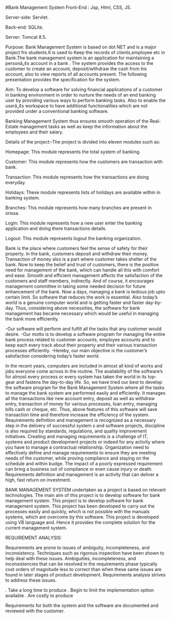 #Bank Management System
Front-End : Jsp, Html, CSS, JS.

Server-side: Servlet.

Back-end: SQLite.

Server: Tomcat 8.5.

Purpose: Bank Management System is based on dot NET and is a major project fro students.It is used to Keep the records of clients,employee etc in Bank.The bank management system is an application for maintaining a personâ„¢s account in a bank . The system provides the access to the customer to create an account, deposit/withdraw the cash from his account, also to view reports of all accounts present. The following presentation provides the specification for the system.

Aim: To develop a software for solving financial applications of a customer in banking environment in order to nurture the needs of an end banking user by providing various ways to perform banking tasks. Also to enable the userâ„¢s workspace to have additional functionalities which are not provided under a conventional banking software.

Banking Management System thus ensures smooth operation of the Real-Estate management tasks as well as keep the information about the employees and their salary.

Details of the project:-The project is divided into eleven modules such as:

Homepage: This module represents the total system of banking.

Customer: This module represents how the customers are transaction with bank.

Transaction: This module represents how the transactions are doing everyday.

Holidays: These module represents lists of holidays are available within in banking system.

Branches: This module represents how many branches are present in orissa.

Login: This module represents how a new user enter the banking application and doing there transactions details.

Logout: This module represents logout the banking organization.

Bank is the place where customers feel the sense of safety for their property. In the bank, customers deposit and withdraw their money. Transaction of money also is a part where customer takes shelter of the bank. Now to keep the belief and trust of customers, there is the positive need for management of the bank, which can handle all this with comfort and ease. Smooth and efficient management affects the satisfaction of the customers and staff members, indirectly. And of course, it encourages management committee in taking some needed decision for future enhancement of the bank. Now a days, managing a bank is tedious job upto certain limit. So software that reduces the work is essential. Also today’s world is a genuine computer world and is getting faster and faster day-by-day. Thus, considering above necessities, the software for bank management has became necessary which would be useful in managing the bank more efficiently.

-Our software will perform and fulfill all the tasks that any customer would desire.
-Our motto is to develop a software program for managing the entire bank process related to customer accounts, employee accounts and to keep each every track about their property and their various transaction processes efficiently.
-Hereby, our main objective is the customer’s satisfaction considering today’s faster world.

In the recent years, computers are included in almost all kind of works and jobs everyone come across in the routine. The availability of the software’s for almost every process or every system has taken the world in its top-gear and fastens the day-to-day life. So, we have tried our best to develop the software program for the Bank Management System where all the tasks to manage the bank system are performed easily and efficiently. It manages all the transactions like new account entry, deposit as well as withdraw entry, transaction of money for various processes, loan entry, managing bills cash or cheque, etc. Thus, above features of this software will save transaction time and therefore increase the efficiency of the system. Requirements definition and management is recognized as a necessary step in the delivery of successful system s and software projects, discipline is also required by standards, regulations, and quality improvement initiatives. Creating and managing requirements is a challenge of IT, systems and product development projects or indeed for any activity where you have to manage a contractual relationship. Organization need to effectively define and manage requirements to ensure they are meeting needs of the customer, while proving compliance and staying on the schedule and within budge. The impact of a poorly expressed requirement can bring a business out of compliance or even cause injury or death. Requirements definition and management is an activity that can deliver a high, fast return on investment.

BANK MANAGEMENT SYSTEM undertaken as a project is based on relevant technologies. The main aim of this project is to develop software for bank management system. This project is to develop software for bank management system. This project has been developed to carry out the processes easily and quickly, which is not possible with the manuals systems, which are overcome by this software. This project is developed using VB language and. Hence it provides the complete solution for the current management system.

REQUIREMENT ANALYSIS:

Requirements are prone to issues of ambiguity, incompleteness, and inconsistency. Techniques such as rigorous inspection have been shown to help deal with these issues. Ambiguities, incompleteness, and inconsistencies that can be resolved in the requirements phase typically cost orders of magnitude less to correct than when these same issues are found in later stages of product development. Requirements analysis strives to address these issues.

. Take a long time to produce
. Begin to limit the implementation option available
. Are costly to produce

Requirements for both the system and the software are documented and reviewed with the customer.
